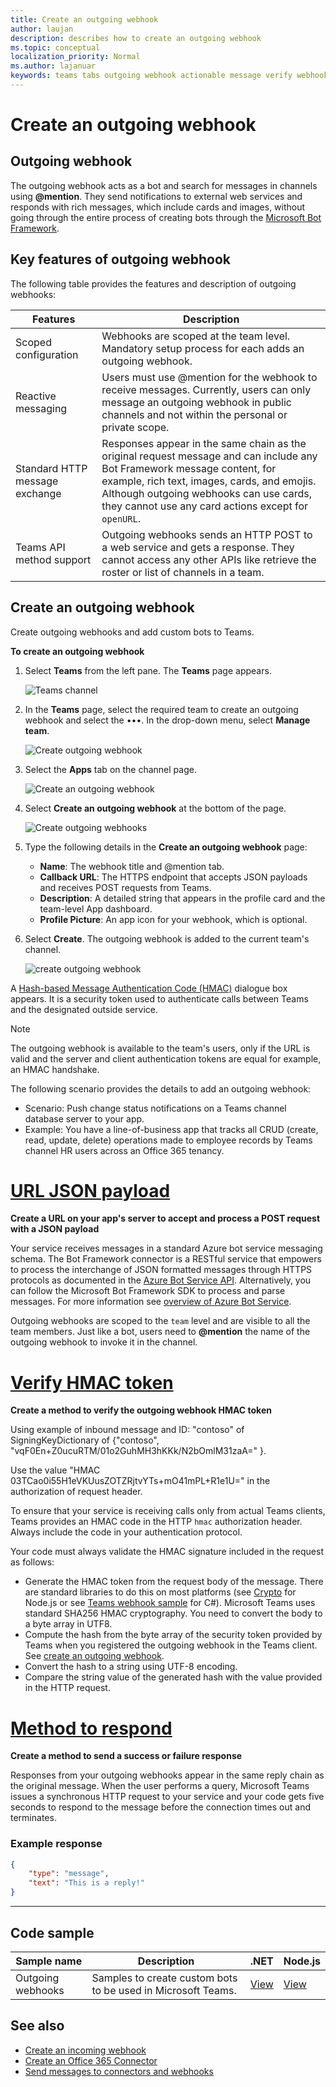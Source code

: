 ```yaml
---
title: Create an outgoing webhook
author: laujan
description: describes how to create an outgoing webhook
ms.topic: conceptual
localization_priority: Normal
ms.author: lajanuar
keywords: teams tabs outgoing webhook actionable message verify webhook
---
```


# Create an outgoing webhook

## Outgoing webhook

The outgoing webhook acts as a bot and search for messages in channels using **@mention**. They send notifications to external web services and responds with rich messages, which include cards and images, without going through the entire process of creating bots through the [Microsoft Bot Framework](https://dev.botframework.com/).

## Key features of outgoing webhook

The following table provides the features and description of outgoing webhooks:

| Features | Description |
| ------- | ----------- |
| Scoped configuration| Webhooks are scoped at the team level. Mandatory setup process for each adds an outgoing webhook. |
| Reactive messaging| Users must use @mention for the webhook to receive messages. Currently, users can only message an outgoing webhook in public channels and not within the personal or private scope. |
|Standard HTTP message exchange|Responses appear in the same chain as the original request message and can include any Bot Framework message content, for example, rich text, images, cards, and emojis. Although outgoing webhooks can use cards, they cannot use any card actions except for `openURL`.|
| Teams API method support|Outgoing webhooks sends an HTTP POST to a web service and gets a response. They cannot access any other APIs like retrieve the roster or list of channels in a team.|

## Create an outgoing webhook

Create outgoing webhooks and add custom bots to Teams.

**To create an outgoing webhook**

1. Select **Teams** from the left pane. The **Teams** page appears.

    ![Teams channel](~/assets/images/teamschannel.png)

2. In the **Teams** page, select the required team to create an outgoing webhook and select the &#8226;&#8226;&#8226;. In the drop-down menu, select **Manage team**.

    ![Create outgoing webhook](~/assets/images/outgoingwebhook1.png)

3. Select the **Apps** tab on the channel page.

    ![Create an outgoing webhook](~/assets/images/outgoingwebhook2.png)

4. Select **Create an outgoing webhook** at the bottom of the page.

    ![Create outgoing webhooks](~/assets/images/outgoingwebhook3.png)

5. Type the following details in the **Create an outgoing webhook** page:

    * **Name**: The webhook title and @mention tab.
    * **Callback URL**: The HTTPS endpoint that accepts JSON payloads and receives POST requests from Teams.
    * **Description**: A detailed string that appears in the profile card and the team-level App dashboard.
    * **Profile Picture**: An app icon for your webhook, which is optional.

6. Select **Create**. The outgoing webhook is added to the current team's channel.

    ![create outgoing webhook](~/assets/images/outgoingwebhook.png)

A [Hash-based Message Authentication Code (HMAC)](https://security.stackexchange.com/questions/20129/how-and-when-do-i-use-hmac/20301) dialogue box appears. It is a security token used to authenticate calls between Teams and the designated outside service.

>[!NOTE]
> The outgoing webhook is available to the team's users, only if the URL is valid and the server and client authentication tokens are equal for example, an HMAC handshake.

The following scenario provides the details to add an outgoing webhook:

* Scenario: Push change status notifications on a Teams channel database server to your app.
* Example: You have a line-of-business app that tracks all CRUD (create, read, update, delete) operations made to employee records by Teams channel HR users across an Office 365 tenancy.

# [URL JSON payload](#tab/urljsonpayload)
**Create a URL on your app's server to accept and process a POST request with a JSON payload**

Your service receives messages in a standard Azure bot service messaging schema. The Bot Framework connector is a RESTful service that empowers to process the interchange of JSON formatted messages through HTTPS protocols as documented in the [Azure Bot Service API](/bot-framework/rest-api/bot-framework-rest-connector-api-reference). Alternatively, you can follow the Microsoft Bot Framework SDK to process and parse messages. For more information see [overview of Azure Bot Service](/azure/bot-service/bot-service-overview-introduction).

Outgoing webhooks are scoped to the `team` level and are visible to all the team members. Just like a bot, users need to **\@mention** the name of the outgoing webhook to invoke it in the channel.

# [Verify HMAC token](#tab/verifyhmactoken)
**Create a method to verify the outgoing webhook HMAC token**

Using example of inbound message and ID: "contoso" of SigningKeyDictionary of {"contoso", "vqF0En+Z0ucuRTM/01o2GuhMH3hKKk/N2bOmlM31zaA=" }.

Use the value "HMAC 03TCao0i55H1eVKUusZOTZRjtvYTs+mO41mPL+R1e1U=" in the authorization of request header.

To ensure that your service is receiving calls only from actual Teams clients, Teams provides an HMAC code in the HTTP `hmac` authorization header. Always include the code in your authentication protocol.

Your code must always validate the HMAC signature included in the request as follows:

* Generate the HMAC token from the request body of the message. There are standard libraries to do this on most platforms (see [Crypto](https://nodejs.org/api/crypto.html#crypto_crypto) for Node.js or see [Teams webhook sample](https://github.com/OfficeDev/microsoft-teams-sample-outgoing-webhook/blob/23eb61da5a18634d51c5247944843da9abed01b6/WebhookSampleBot/Models/AuthProvider.cs) for C\#). Microsoft Teams uses standard SHA256 HMAC cryptography. You need to convert the body to a byte array in UTF8.
* Compute the hash from the byte array of the security token provided by Teams when you registered the outgoing webhook in the Teams client. See [create an outgoing webhook](~/webhooks-and-connectors/how-to/add-outgoing-webhook.md).
* Convert the hash to a string using UTF-8 encoding.
* Compare the string value of the generated hash with the value provided in the HTTP request.

# [Method to respond](#tab/methodtorespond)
**Create a method to send a success or failure response**

Responses from your outgoing webhooks appear in the same reply chain as the original message. When the user performs a query, Microsoft Teams issues a synchronous HTTP request to your service and your code gets five seconds to respond to the message before the connection times out and terminates.

### Example response

```json
{
    "type": "message",
    "text": "This is a reply!"
}
```

---

## Code sample

|**Sample name** | **Description** | **.NET** | **Node.js** |
|----------------|------------------|--------|----------------|
| Outgoing webhooks	| Samples to create custom bots to be used in Microsoft Teams.|	[View](https://github.com/OfficeDev/Microsoft-Teams-Samples/tree/main/samples/outgoing-webhook/csharp) | [View](https://github.com/OfficeDev/Microsoft-Teams-Samples/tree/main/samples/outgoing-webhook/nodejs)|

## See also
* [Create an incoming webhook](~/webhooks-and-connectors/how-to/add-incoming-webhook.md)
* [Create an Office 365 Connector](~/webhooks-and-connectors/how-to/connectors-creating.md)
* [Send messages to connectors and webhooks](~/webhooks-and-connectors/how-to/connectors-using.md)